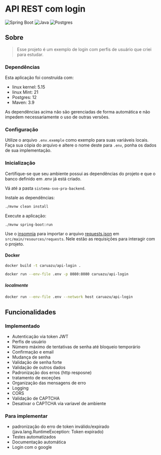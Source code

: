 # API REST com login

![Spring Boot](https://img.shields.io/badge/spring-6DB33F?style=for-the-badge&logoColor=white&logo=spring)
![Java](https://img.shields.io/badge/java-%23ED8B00.svg?style=for-the-badge&logo=openjdk&logoColor=white)
![Postgres](https://img.shields.io/badge/postgres-%23316192.svg?style=for-the-badge&logo=postgresql&logoColor=white)

## Sobre

> Esse projeto é um exemplo de login com perfis de usuário que criei para estudar.

### Dependências

Esta aplicação foi construída com:

- linux kernel: 5.15
- linux Mint: 21
- Postgres: 12
- Maven: 3.9

As dependências acima não são gerenciadas de forma automática e não impedem necessariamente o uso de outras versões.

### Configuração

Utilize o arquivo `.env.exemple` como exemplo para suas variáveis locais. Faça sua cópia do arquivo e altere o nome deste para `.env`, ponha os dados de sua implementação.

### Inicialização

Certifique-se que seu ambiente possui as dependências do projeto e que o banco definido em .env já está criado.

Vá até a pasta `sistema-svo-pra-backend`.

Instale as dependências:
```bash
./mvnw clean install
```

Execute a aplicação:
```bash
./mvnw spring-boot:run
```

Use o [insomnia](https://insomnia.rest/) para importar o arquivo [requests.json](src/main/resources/requests/requests.json) em `src/main/resources/requests`. Nele estão as requisições para interagir com o projeto.

#### Docker

```bash
docker build -t caruazu/api-login .
```

```bash
docker run --env-file .env -p 8080:8080 caruazu/api-login
```

##### localmente

```bash
docker run --env-file .env --network host caruazu/api-login
```

## Funcionalidades

### Implementado

- Autenticação via token JWT
- Perfis de usuário
- Número máximo de tentativas de senha até bloqueio temporário
- Confirmação e email
- Mudança de senha
- Validação de senha forte
- Validação de outros dados
- Padronização dos erros (http resposne)
- tratamento de exceções
- Organização das mensagens de erro
- Logging
- CORS
- Validação de CAPTCHA
- Desativar o CAPTCHA via variavel de ambiente

### Para implementar

- padronização do erro de token inválido/expirado (java.lang.RuntimeException: Token expirado)
- Testes automatizados
- Documentação automática
- Login com o google
